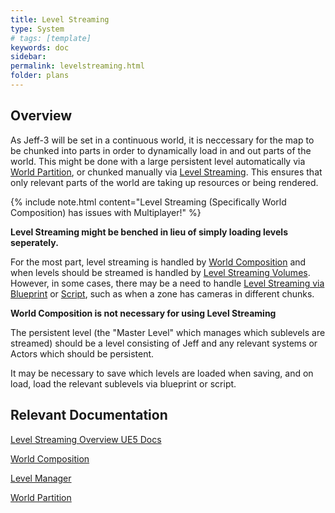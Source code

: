 ```yaml
---
title: Level Streaming
type: System
# tags: [template]
keywords: doc
sidebar: 
permalink: levelstreaming.html
folder: plans
---
```


## Overview

As Jeff-3 will be set in a continuous world, it is neccessary for the map to be chunked into parts in order to dynamically load in and out parts of the world. This might be done with a large persistent level automatically via [World Partition](https://docs.unrealengine.com/5.0/en-US/world-partition-in-unreal-engine/), or chunked manually via [Level Streaming](https://docs.unrealengine.com/5.0/en-US/level-streaming-overview-in-unreal-engine/). This ensures that only relevant parts of the world are taking up resources or being rendered.

{% include note.html content="Level Streaming (Specifically World Composition) has issues with Multiplayer!" %}

**Level Streaming might be benched in lieu of simply loading levels seperately.**

For the most part, level streaming is handled by [World Composition](https://docs.unrealengine.com/5.0/en-US/world-composition-in-unreal-engine/) and when levels should be streamed is handled by [Level Streaming Volumes](https://docs.unrealengine.com/5.0/en-US/level-streaming-using-volumes-in-unreal-engine). However, in some cases, there may be a need to handle [Level Streaming via Blueprint](https://docs.unrealengine.com/5.0/en-US/loading-and-unloading-levels-using-blueprints-in-unreal-engine) or [Script](https://docs.unrealengine.com/5.0/en-US/loading-and-unloading-levels-using-cplusplus-in-unreal-engine), such as when a zone has cameras in different chunks.

**World Composition is not necessary for using Level Streaming**

The persistent level (the "Master Level" which manages which sublevels are streamed) should be a level consisting of Jeff and any relevant systems or Actors which should be persistent.

It may be necessary to save which levels are loaded when saving, and on load, load the relevant sublevels via blueprint or script.

## Relevant Documentation

[Level Streaming Overview UE5 Docs](https://docs.unrealengine.com/5.0/en-US/level-streaming-overview-in-unreal-engine/)

[World Composition](https://docs.unrealengine.com/5.0/en-US/world-composition-in-unreal-engine/)

[Level Manager](https://docs.unrealengine.com/5.0/en-US/managing-multiple-levels-in-unreal-engine/)

[World Partition](https://docs.unrealengine.com/5.0/en-US/world-partition-in-unreal-engine/)
